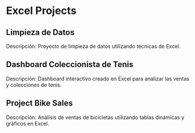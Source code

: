 # Excel Projects

## Limpieza de Datos
Descripción: Proyecto de limpieza de datos utilizando técnicas de Excel.

## Dashboard Coleccionista de Tenis
Descripción: Dashboard interactivo creado en Excel para analizar las ventas y colecciones de tenis.

## Project Bike Sales
Descripción: Análisis de ventas de bicicletas utilizando tablas dinámicas y gráficos en Excel.
